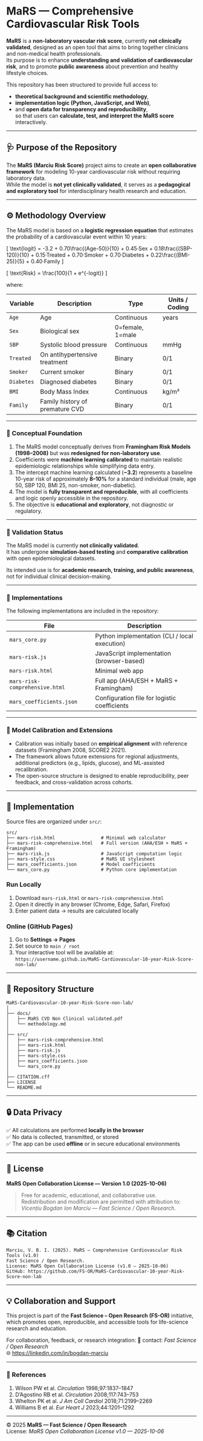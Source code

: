 # MaRS — Comprehensive Cardiovascular Risk Tools

**MaRS** is a **non-laboratory vascular risk score**, currently **not clinically validated**, designed as an open tool that aims to bring together clinicians and non-medical health professionals.  
Its purpose is to enhance **understanding and validation of cardiovascular risk**, and to promote **public awareness** about prevention and healthy lifestyle choices.

This repository has been structured to provide full access to:
- **theoretical background and scientific methodology**,  
- **implementation logic (Python, JavaScript, and Web)**,  
- and **open data for transparency and reproducibility**,  
so that users can **calculate, test, and interpret the MaRS score** interactively.

---

## 🩺 Purpose of the Repository

The **MaRS (Marciu Risk Score)** project aims to create an **open collaborative framework** for modeling 10-year cardiovascular risk without requiring laboratory data.  
While the model is **not yet clinically validated**, it serves as a **pedagogical and exploratory tool** for interdisciplinary health research and education.

---

## ⚙️ Methodology Overview

The MaRS model is based on a **logistic regression equation** that estimates the probability of a cardiovascular event within 10 years:

\[
\text{logit} = -3.2 + 0.70\frac{(Age-50)}{10} + 0.45·Sex + 0.18\frac{(SBP-120)}{10} + 0.15·Treated + 0.70·Smoker + 0.70·Diabetes + 0.22\frac{(BMI-25)}{5} + 0.40·Family
\]

\[
\text{Risk} = \frac{100}{1 + e^{-logit}}
\]

where:

| Variable | Description | Type | Units / Coding |
|-----------|-------------|------|----------------|
| `Age` | Age | Continuous | years |
| `Sex` | Biological sex | 0=female, 1=male |
| `SBP` | Systolic blood pressure | Continuous | mmHg |
| `Treated` | On antihypertensive treatment | Binary | 0/1 |
| `Smoker` | Current smoker | Binary | 0/1 |
| `Diabetes` | Diagnosed diabetes | Binary | 0/1 |
| `BMI` | Body Mass Index | Continuous | kg/m² |
| `Family` | Family history of premature CVD | Binary | 0/1 |

---

### 🔹 Conceptual Foundation

1. The MaRS model conceptually derives from **Framingham Risk Models (1998–2008)** but was **redesigned for non-laboratory use**.  
2. Coefficients were **machine learning calibrated** to maintain realistic epidemiologic relationships while simplifying data entry.  
3. The intercept machine learning calculated (**−3.2**) represents a baseline 10-year risk of approximately **8–10%** for a standard individual (male, age 50, SBP 120, BMI 25, non-smoker, non-diabetic).  
4. The model is **fully transparent and reproducible**, with all coefficients and logic openly accessible in the repository.  
5. The objective is **educational and exploratory**, not diagnostic or regulatory.

---

### 🔹 Validation Status

The MaRS model is currently **not clinically validated**.  
It has undergone **simulation-based testing** and **comparative calibration** with open epidemiological datasets.  

Its intended use is for **academic research, training, and public awareness**, not for individual clinical decision-making.

---

### 🔹 Implementations

The following implementations are included in the repository:

| File | Description |
|------|--------------|
| `mars_core.py` | Python implementation (CLI / local execution) |
| `mars-risk.js` | JavaScript implementation (browser-based) |
| `mars-risk.html` | Minimal web app |
| `mars-risk-comprehensive.html` | Full app (AHA/ESH + MaRS + Framingham) |
| `mars_coefficients.json` | Configuration file for logistic coefficients |

---

### 🔹 Model Calibration and Extensions

- Calibration was initially based on **empirical alignment** with reference datasets (Framingham 2008, SCORE2 2021).  
- The framework allows future extensions for regional adjustments, additional predictors (e.g., lipids, glucose), and ML-assisted recalibration.  
- The open-source structure is designed to enable reproducibility, peer feedback, and cross-validation across cohorts.

---

## 🧩 Implementation

Source files are organized under `src/`:

```
src/
├── mars-risk.html                 # Minimal web calculator
├── mars-risk-comprehensive.html   # Full version (AHA/ESH + MaRS + Framingham)
├── mars-risk.js                   # JavaScript computation logic
├── mars-style.css                 # MaRS UI stylesheet
├── mars_coefficients.json         # Model coefficients
└── mars_core.py                   # Python core implementation
```

### Run Locally
1. Download `mars-risk.html` or `mars-risk-comprehensive.html`
2. Open it directly in any browser (Chrome, Edge, Safari, Firefox)
3. Enter patient data → results are calculated locally

### Online (GitHub Pages)
1. Go to **Settings → Pages**  
2. Set source to `main / root`  
3. Your interactive tool will be available at:  
   `https://username.github.io/MaRS-Cardiovascular-10-year-Risk-Score-non-lab/`

---

## 📁 Repository Structure

```
MaRS-Cardiovascular-10-year-Risk-Score-non-lab/
│
├── docs/
│   ├── MaRS CVD Non Clinical validated.pdf
│   └── methodology.md
│
├── src/
│   ├── mars-risk-comprehensive.html
│   ├── mars-risk.html
│   ├── mars-risk.js
│   ├── mars-style.css
│   ├── mars_coefficients.json
│   └── mars_core.py
│
├── CITATION.cff
├── LICENSE
└── README.md
```

---

## 🔒 Data Privacy

✅ All calculations are performed **locally in the browser**  
✅ No data is collected, transmitted, or stored  
✅ The app can be used **offline** or in secure educational environments

---

## 🪪 License

**MaRS Open Collaboration License — Version 1.0 (2025-10-06)**  
> Free for academic, educational, and collaborative use.  
> Redistribution and modification are permitted with attribution to:  
> *Vicențiu Bogdan Ion Marciu — Fast Science / Open Research.*

---

## 📚 Citation

```
Marciu, V. B. I. (2025). MaRS — Comprehensive Cardiovascular Risk Tools (v1.0)
Fast Science / Open Research.
License: MaRS Open Collaboration License (v1.0 — 2025-10-06)
GitHub: https://github.com/FS-OR/MaRS-Cardiovascular-10-year-Risk-Score-non-lab
```

---

## 💡 Collaboration and Support

This project is part of the **Fast Science – Open Research (FS-OR)** initiative,  
which promotes open, reproducible, and accessible tools for life-science research and education.

For collaboration, feedback, or research integration:
📧 contact: *Fast Science / Open Research*  
🌐 https://linkedin.com/in/bogdan-marciu

---

### 📖 References

1. Wilson PW et al. *Circulation* 1998;97:1837–1847  
2. D’Agostino RB et al. *Circulation* 2008;117:743–753  
3. Whelton PK et al. *J Am Coll Cardiol* 2018;71:2199–2269  
4. Williams B et al. *Eur Heart J* 2023;44:1201–1292  

---

© 2025 **MaRS — Fast Science / Open Research**  
License: *MaRS Open Collaboration License v1.0 — 2025-10-06*
